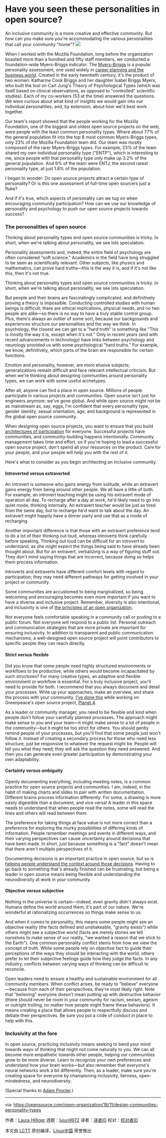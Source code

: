 Have you seen these personalities in open source?
======
An inclusive community is a more creative and effective community. But how can you make sure you're accommodating the various personalities that call your community "home"?
![](https://opensource.com/sites/default/files/styles/image-full-size/public/lead-images/diversity-inclusion-transformation-change_20180927.png?itok=2E-g10hJ)

When I worked with the Mozilla Foundation, long before the organization boasted more than a hundred and fifty staff members, we conducted a foundation-wide Myers-Briggs indicator. The [Myers-Briggs][1] is a popular personality assessment, one used widely in [career planning and the business world][2]. Created in the early twentieth century, it's the product of two women: Katharine Cook Briggs and her daughter Isabel Briggs Myers, who built the tool on Carl Jung's Theory of Psychological Types (which was itself based on clinical observations, as opposed to "controlled" scientific studies). Each of my co-workers (53 at the time) answered the questions. We were curious about what kind of insights we would gain into our individual personalities, and, by extension, about how we'd best work together.

Our team's report showed that the people working for the Mozilla Foundation, one of the biggest and oldest open source projects on the web, were people with the least common personality types. Where about 77% of the general population fit into the top 8 most common Myers-Briggs types, only 23% of the Mozilla Foundation team did. Our team was mostly composed of the rarer Myers-Briggs types. For example, 23% of the team shared my own individual personality type ("ENTP"), which is interesting to me, since people with that personality type only make up 3.2% of the general population. And 9% of the team were ENTJ, the second rarest personality type, at just 1.8% of the population.

I began to wonder: Do open source projects attract a certain type of personality? Or is this one assessment of full-time open sourcers just a fluke?

And if it's true, which aspects of personality can we tug on when encouraging community participation? How can we use our knowledge of personality and psychology to push our open source projects towards success?

### The personalities of open source

Thinking about personality types and open source communities is tricky. In short, when we're talking about personality, we see lots speculation.

Personality assessments and, indeed, the entire field of psychology are often considered "soft science." Academics in the field have long struggled to be seen as scientifically relevant. Other subjects, like physics and mathematics, can prove hard truths—this is the way it is, and if it's not like this, then it's not true.

Thinking about personality types and open source communities is tricky. In short, when we're talking about personality, we see lots speculation.

But people and their brains are fascinatingly complicated, and definitively proving a theory is impossible. Conducting controlled studies with human beings is difficult; there are ethical implications, physical needs, and no two people are alike—so there is no way to have a truly stable control group. Plus, there's always an outlier of some sort, because our backgrounds and experiences structure our personalities and the way we think. In psychology, the closest we can get to a "hard truth" is something like "This is mostly the way it is, except when it's not." Only in recent years (and with recent advancements in technology) have links between psychology and neurology provided us with some psychological "hard truths." For example, we know, definitively, which parts of the brain are responsible for certain functions.

Emotion and personality, however, are more elusive subjects; generalizations remain difficult and face relevant intellectual criticism. But when we're thinking about designing communities around personality types, we can work with some useful archetypes.

After all, anyone can find a place in open source. Millions of people participate in various projects and communities. Open source isn't just for engineers anymore; we've gone global. And while open source might not be as mainstream as, say, eggs, I'm confident that every personality type, gender identity, sexual orientation, age, and background is represented in the global open source community.

When designing open source projects, you want to ensure that you build [architectures of participation][3] for everyone. Successful projects have communities, and community-building happens intentionally. Community management takes time and effort, so if you're hoping to lead a successful open source project, don't spend all your resources on the product. Care for your people, and your people will help you with the rest of it.

Here's what to consider as you begin architecting an inclusive community.

#### Introverted versus extraverted

An introvert is someone who gains energy from solitude, while an extravert gains energy from being around other people. We all have a little of both. For example, an introvert teaching might be using his extravert mode of operation all day. To recharge after a day at work, he'd likely need to go into quiet mode, thinking internally. An extravert teacher would be just as tired from the same day, but to recharge he'd want to talk about the day. An extravert might happily have a dinner party and use that as a mode of recharging.

Another important difference is that those with an extravert preference tend to do a lot of their thinking out loud, whereas introverts think carefully before speaking. Thinking out loud can be difficult for an introvert to understand, as she might expect the things being said to have already been thought about. But for an extravert, verbalizing is a way of figuring stuff out. They don't mind saying things that are incorrect, because doing so helps them process information.

Introverts and extraverts have different comfort levels with regard to participation; they may need different pathways for getting involved in your project or community.

Some communities are accustomed to being marginalized, so being welcoming and encouraging becomes even more important if you want to have a diverse and inclusive project. Remember, diversity is also intentional, and inclusivity is one of [the principles of an open organization][4].

Not everyone feels comfortable speaking in a community call or posting to a public forum. Not everyone will respond to a public list. Personal outreach and communication strategies that are more private are important for ensuring inclusivity. In addition to transparent and public communication mechanisms, a well-designed open source project will point contributors to specific people they can reach directly.

#### Strict versus flexible

Did you know that some people need highly structured environments or workflows to be productive, while others would become incapacitated by such structures? For many creative types, an adaptive and flexible environment or workflow is essential. For a truly inclusive project, you'll need to provide for both. I recommend that you always document and detail your processes. Write up your approaches, make an overview, and share the process with your community. [I've done this][5] while working on Greenpeace's open source project, [Planet 4][6].

As a leader or community manager, you need to be flexible and kind when people don't follow your carefully planned processes. The approach might make sense to you and your team—it might make sense to a lot of people in the community—but it might be too strict for others. You should gently remind people of your processes, but you'll find that some people just won't follow it. Instead of creating a secondary process for those who need less structure, just be responsive to whatever the request might be. People will tell you what they need; they will ask the question they need answered. And then you can generate even greater participation by demonstrating your own adaptability.

#### Certainty versus ambiguity

Openly documenting everything, including meeting notes, is a common practice for open source projects and communities. I am, indeed, in the habit of making charts and slides to pair with written documentation. Different brains process information differently: For some, a drawing is more easily digestible than a document, and vice versa! A leader in this space needs to understand that when people read the notes, some will read the lines and others will read between them.

The preference for taking things at face value is not more correct than a preference for exploring the murky possibilities of differing kinds of information. People remember meetings and events in different ways, and their varying perspectives can cause uncertainty around decisions that have been made. In short, just because something is a "fact" doesn't mean that there aren't multiple perspectives of it.

Documenting decisions is an important practice in open source, but so is [helping people understand the context around those decisions][7]. Having to go back to something that's already finished can be frustrating, but being a leader in open source means being flexible and understanding the neurodiversity at work in your community.

#### Objective versus subjective

Nothing in the universe is certain—indeed, even gravity didn't always exist. Humans define the world around them; it's part of our nature. We're wonderful at rationalizing occurrences so things make sense to us.

And when it comes to personality, this means some people might see an objective reality (the facts defined and unshakeable, "gravity exists") while others might see a subjective world (facts are merely stories we tell ourselves to make sense of our reality, "we wanted a reason that we stick to the Earth"). One common personality conflict stems from how we view the concept of truth. While some people rely on objective fact to guide their perceptions of the ways they should be interacting with the world, others prefer to let their subjective feelings guide how they judge the facts. In any industry, conflicts between varying ways of thinking can be difficult to reconcile.

Open leaders need to ensure a healthy and sustainable environment for all community members. When conflict arises, be ready to "believe" everyone—because from each of their perspectives, they're most likely right. Note that "believing" everyone doesn't mean putting up with destructive behavior (there should never be room in your community for racism, sexism, ageism or outright trolling, no matter how people might frame these behaviors). It means creating a place that allows people to respectfully discuss and debate their perspectives. Be sure you put a code of conduct in place to help with this.

### Inclusivity at the fore

In open source, practicing inclusivity means seeking to bend your mind towards ways of thinking that might not come naturally to you. We can all become more empathetic towards other people, helping our communities grow to be more diverse. Learn to recognize your own preferences and understand how your brain works—but also remember that everyone's neural networks work a bit differently. Then, as a leader, make sure you're creating space for everyone by championing inclusivity, fairness, open-mindedness, and neurodiversity.

(Special thanks to [Adam Procter][8].)


--------------------------------------------------------------------------------

via: https://opensource.com/open-organization/18/11/design-communities-personality-types

作者：[Laura Hilliger][a]
选题：[lujun9972][b]
译者：[译者ID](https://github.com/译者ID)
校对：[校对者ID](https://github.com/校对者ID)

本文由 [LCTT](https://github.com/LCTT/TranslateProject) 原创编译，[Linux中国](https://linux.cn/) 荣誉推出

[a]: https://opensource.com/users/laurahilliger
[b]: https://github.com/lujun9972
[1]: https://en.wikipedia.org/wiki/Myers%E2%80%93Briggs_Type_Indicator
[2]: https://opensource.com/open-organization/16/7/personality-test-for-teams
[3]: https://opensource.com/business/12/6/architecture-participation
[4]: https://opensource.com/open-organization/resources/open-org-definition
[5]: https://medium.com/planet4/improving-p4-in-tandem-774a0d306fbc
[6]: https://medium.com/planet4
[7]: https://opensource.com/open-organization/16/3/what-it-means-be-open-source-leader
[8]: http://adamprocter.co.uk
